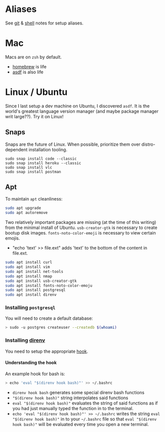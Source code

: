 # Aliases

See [git](https://github.com/aegatlin/notes/wiki/git) & [shell](https://github.com/aegatlin/notes/wiki/shell) notes for setup aliases.

# Mac

Macs are on `zsh` by default. 

* [homebrew](https://brew.sh/) is life
* [asdf](https://asdf-vm.com/) is also life

# Linux / Ubuntu

Since I last setup a dev machine on Ubuntu, I discovered `asdf`. It is the world's greatest language version manager (and maybe package manager writ large??). Try it on Linux!

## Snaps

Snaps are the future of Linux. When possible, prioritize them over distro-dependent installation tooling.

```
sudo snap install code --classic
sudo snap install heroku --classic
sudo snap install vlc
sudo snap install postman
```

## Apt
To maintain `apt` cleanliness:
```bash
sudo apt upgrade
sudo apt autoremove
```

Two relatively important packages are missing (at the time of this writing) from the minimal install of Ubuntu. `usb-creator-gtk` is necessary to create bootup disk images. `fonts-noto-color-emoji` is necessary to view certain emojis.

* "echo 'text' >> file.ext" adds 'text' to the bottom of the content in file.ext.


```bash
sudo apt install curl
sudo apt install vim
sudo apt install net-tools
sudo apt install nmap
sudo apt install usb-creator-gtk
sudo apt install fonts-noto-color-emoju
sudo apt install postgresql
sudo apt install direnv
```

### Installing `postgresql`
You will need to create a default database:
```bash
> sudo -u postgres createuser --createdb $(whoami)
```

### Installing [direnv](https://direnv.net/)

You need to setup the appropriate [hook](https://direnv.net/docs/hook.html).

#### Understanding the hook
An example hook for bash is:
```bash
> echo 'eval "$(direnv hook bash)"' >> ~/.bashrc
```

* `direnv hook bash` generates some special direnv bash functions
* `"$(direnv hook bash)"` string interpolates said functions
* `eval "$(direnv hook bash)"` evaluates the string of said functions as if you had just manually typed the function in to the terminal.
* `echo 'eval "$(direnv hook bash)"' >> ~/.bashrc` writes the string `eval "$(direnv hook bash)"` in to your `~/.bashrc` file so that `eval "$(direnv hook bash)"` will be evaluated every time you open a new terminal.
